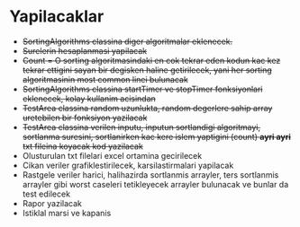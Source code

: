 # Yapilacaklar

* ~~SortingAlgorithms classina diger algoritmalar eklenecek.~~
* ~~Surelerin hesaplanmasi yapilacak~~
* ~~Count = O sorting algoritmasindaki en cok tekrar eden kodun kac kez tekrar ettigini sayan bir degisken haline getirilecek, yani her sorting algoritmasinin most common linei bulunacak~~
* ~~SortingAlgorithms classina startTimer ve stopTimer fonksiyonlari eklenecek, kolay kullanim acisindan~~
* ~~TestArea classina random uzunlukta, random degerlere sahip array uretebilen bir fonksiyon yazilacak~~
* ~~TestArea classina verilen inputu, inputun sortlandigi algoritmayi, sortlanma suresini, sortlanirken kac kere islem yaptigini (count) **ayri ayri** txt fileina koyacak kod yazilacak~~
* Olusturulan txt filelari excel ortamina gecirilecek
* Cikan veriler grafiklestirilecek, karsilastirmalari yapilacak
* Rastgele veriler harici, halihazirda sortlanmis arrayler, ters sortlanmis arrayler gibi worst caseleri tetikleyecek arrayler bulunacak ve bunlar da test edilecek
* Rapor yazilacak
* Istiklal marsi ve kapanis